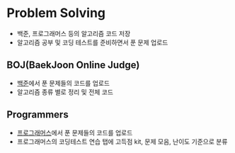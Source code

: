 # Problem Solving
* 백준, 프로그래머스 등의 알고리즘 코드 저장 
* 알고리즘 공부 및 코딩 테스트를 준비하면서 푼 문제 업로드  

## BOJ(BaekJoon Online Judge)
* [백준](https://www.acmicpc.net/)에서 푼 문제들의 코드를 업로드 
* 알고리즘 종류 별로 정리 및 전체 코드 

## Programmers
* [프로그래머스](https://programmers.co.kr/learn/challenges)에서 푼 문제들의 코드를 업로드  
* 프로그래머스의 코딩테스트 연습 탭에 고득점 kit, 문제 모음, 난이도 기준으로 분류
